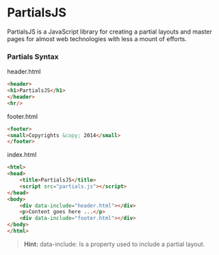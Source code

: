 PartialsJS
=========================
PartialsJS is a JavaScript library for creating a partial layouts and master pages for almost web technologies with less a mount of efforts.

### Partials Syntax
header.html
```html
<header>
<h1>PartialsJS</h1>
</header>
<hr/>
```
footer.html
```html
<footer>
<small>Copyrights &copy; 2014</small>
</footer>
```
index.html
```html
<html>
<head>
	<title>PartialsJS</title>
	<script src="partials.js"></script>
</head>
<body>
	<div data-include="header.html"></div>
	<p>Content goes here ...</p>
	<div data-include="footer.html"></div>
</body>
</html>
```

> **Hint:** data-include: Is a property used to include a partial layout.
